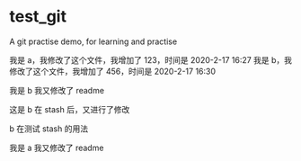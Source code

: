 # test_git
A git practise demo, for learning and practise

我是 a，我修改了这个文件，我增加了 123，时间是 2020-2-17 16:27
我是 b，我修改了这个文件，我增加了 456，时间是 2020-2-17 16:30

我是 b 我又修改了 readme

这是 b 在 stash 后，又进行了修改

b 在测试 stash 的用法

我是 a 我又修改了 readme
